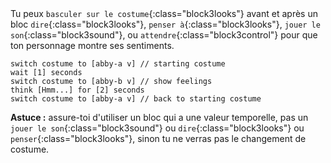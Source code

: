 
<div class="scratch-preview" style="margin-left: 15px;">
  <iframe allowtransparency="true" width="485" height="402" src="" frameborder="0"></iframe>
</div>

Tu peux `basculer sur le costume`{:class="block3looks"} avant et après un bloc `dire`{:class="block3looks"}, `penser à`{:class="block3looks"}, `jouer le son`{:class="block3sound"}, ou `attendre`{:class="block3control"} pour que ton personnage montre ses sentiments.

```blocks3
switch costume to [abby-a v] // starting costume
wait [1] seconds
switch costume to [abby-b v] // show feelings
think [Hmm...] for [2] seconds
switch costume to [abby-a v] // back to starting costume
```

**Astuce :** assure-toi d'utiliser un bloc qui a une valeur temporelle, pas un `jouer le son`{:class="block3sound"} ou `dire`{:class="block3looks"} ou `penser`{:class="block3looks"}, sinon tu ne verras pas le changement de costume.




